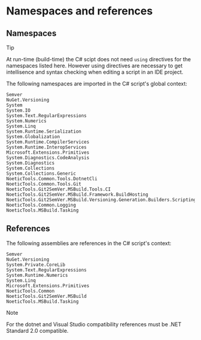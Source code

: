 ﻿---
uid: csharp-script-namespaces
---

# Namespaces and references

## Namespaces

> [!TIP]
> At run-time (build-time) the C# scipt does not need `using` directives for the namespaces listed here.
> However using directives are necessary to get intellisence and syntax checking when editing
> a script in an IDE project.

The following namespaces are imported in the C# script's global context:

```
Semver
NuGet.Versioning
System
System.IO
System.Text.RegularExpressions
System.Numerics
System.Linq
System.Runtime.Serialization
System.Globalization
System.Runtime.CompilerServices
System.Runtime.InteropServices
Microsoft.Extensions.Primitives
System.Diagnostics.CodeAnalysis
System.Diagnostics
System.Collections
System.Collections.Generic
NoeticTools.Common.Tools.DotnetCli
NoeticTools.Common.Tools.Git
NoeticTools.Git2SemVer.MSBuild.Tools.CI
NoeticTools.Git2SemVer.MSBuild.Framework.BuildHosting
NoeticTools.Git2SemVer.MSBuild.Versioning.Generation.Builders.Scripting
NoeticTools.Common.Logging
NoeticTools.MSBuild.Tasking
```

## References

The following assemblies are references in the C# script's context: 

```
Semver
NuGet.Versioning
System.Private.CoreLib
System.Text.RegularExpressions
System.Runtime.Numerics
System.Linq
Microsoft.Extensions.Primitives
NoeticTools.Common
NoeticTools.Git2SemVer.MSBuild
NoeticTools.MSBuild.Tasking
```

> [!NOTE]
> For the dotnet and Visual Studio compatibility references must be .NET Standard 2.0 compatible.
